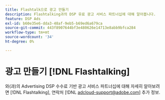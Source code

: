 ```yaml
---
title: Flashtalk으로 광고 만들기
description: Flashtalking과의 DSP 유료 광고 서비스 파트너십에 대해 알아봅니다.
feature: DSP Ads
exl-id: b60e35e6-dda3-48af-9eb5-b69ed6a679ca
source-git-commit: 443f8907644bf3e480626e14713e8abb9bfca284
workflow-type: tm+mt
source-wordcount: '34'
ht-degree: 0%

---
```


# 광고 만들기 [!DNL Flashtalking]

와(과)의 Advertising DSP 수수료 기반 광고 서비스 파트너십에 대해 자세히 알아보려면 [!DNL Flashtalking], 연락처 [!DNL adcloud-support@adobe.com] 추가 정보.
